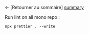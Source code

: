 ← [Retourner au sommaire] [summary]

Run lint on all mono repo :

```
npx prettier . --write
```

[summary]: ../README.md
